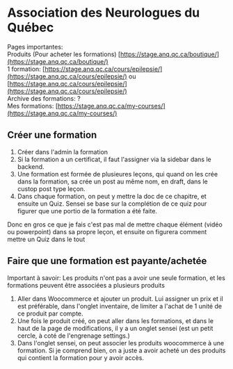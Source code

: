 # Association des Neurologues du Québec
Pages importantes:  
Produits (Pour acheter les formations) [https://stage.anq.qc.ca/boutique/](https://stage.anq.qc.ca/boutique/)  
1 formation: [https://stage.anq.qc.ca/cours/epilepsie/](https://stage.anq.qc.ca/cours/epilepsie/) ou [https://stage.anq.qc.ca/cours/epilepsie/](https://stage.anq.qc.ca/cours/epilepsie/)  
Archive des formations: ?  
Mes formations: [https://stage.anq.qc.ca/my-courses/](https://stage.anq.qc.ca/my-courses/)

## Créer une formation
1. Créer dans l'admin la formation
2. Si la formation a un certificat, il faut l'assigner via la sidebar dans le backend.
3. Une formation est formée de plusieures leçons, qui quand on les crée dans la formation, sa crée un post au même nom, en draft, dans le custop post type leçon.
4. Dans chaque formation, on peut y mettre la doc de ce chapitre, et ensuite un Quiz. Sensei se base sur la complétion de ce quiz pour figurer que une portio de la formation a été faite.

Donc en gros ce que je fais c'est pas mal de mettre chaque élément (vidéo ou powerpoint) dans sa propre leçon, et ensuite on figurera comment mettre un Quiz dans le tout

## Faire que une formation est payante/achetée
Important à savoir: Les produits n'ont pas a avoir une seule formation, et les formations peuvent être associées a plusieurs produits
1. Aller dans Woocommerce et ajouter un produit. Lui assigner un prix et il est préférable, dans l'onglet inventaire, de limiter a l'achat de 1 unité de ce produit par compte.
2. Une fois le produit créé, on peut aller dans les formations, et dans le haut de la page de modifications, il y a un onglet sensei (est un petit cercle, à coté de l'engrenage settings.)
3. Dans l'onglet sensei, on peut associer les produits woocommerce à une formation. Si je comprend bien, on a juste a avoir acheté un des produits qui contient la formation pour y avoir accès.